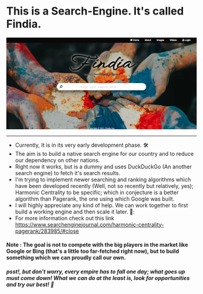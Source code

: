 # This is a Search-Engine. It's called Findia.
![](Images/HP.PNG)

---

- Currently, It is in its very early development phase. :hammer_and_wrench:
- The aim is to build a native search engine for our country and to reduce our dependency on other nations.
- Right now it works, but is a dummy and uses DuckDuckGo (An another search engine) to fetch it's search results.
- I'm trying to implement newer searching and ranking algorithms which have been developed recently (Well, not so recently but relatively, yes); Harmonic Centrality to be specific; which in conjecture is a better  algorithm than Pagerank, the one using which Google was built.
- I will highly appreciate any kind of help. We can work together to first build a working engine and then scale it later. 🤝:
-  For more information check out this link https://www.searchenginejournal.com/harmonic-centrality-pagerank/283985/#close


#### Note : The goal is not to compete with the big players in the market like Google or Bing (that's a little too far-fetched right now), but to build something which we can proudly call our own.
##### *psst!, but don't worry, every empire has to fall one day; what goes up must come down! What we can do at the least is, look for opportunities and try our best!* :100:
